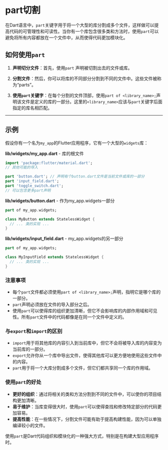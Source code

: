 # part切割

在Dart语言中，`part`关键字用于将一个大型的库分割成多个文件，这样做可以提高代码的可管理性和可读性。当你有一个库包含很多类和方法时，使用`part`可以避免将所有内容都放在一个文件中，从而使得代码更加模块化。

## 如何使用`part`

1. **声明切分文件**：首先，使用`part` 声明被切割出去的文件或库。

2. **分割文件**：然后，你可以将库的不同部分分割到不同的文件中。这些文件被称为“parts”。

3. **使用`part`关键字**：在每个分割的文件顶部，使用`part of <library_name>;`声明该文件是定义的库的一部分。这里的`<library_name>`应该与`part`关键字后面指定的库名相匹配。

---

## 示例

假设你有一个名为`my_app`的Flutter应用程序，它有一个大型的`widgets`库：

**lib/widgets/my_app.dart** - 库的根文件

```dart
import 'package:flutter/material.dart';
// 其他可能的导入

part 'button.dart'; // 声明有个button.dart文件是当前文件或库的一部分
part 'input_field.dart';
part 'toggle_switch.dart';
// 可以包含更多part声明
```

**lib/widgets/button.dart** - 作为my_app.widgets一部分

```dart
part of my_app.widgets;

class MyButton extends StatelessWidget {
  // ... 类的实现 ...
}
```

**lib/widgets/input_field.dart** - my_app.widgets的另一部分

```dart
part of my_app.widgets;

class MyInputField extends StatelessWidget {
  // ... 类的实现 ...
}
```

### 注意事项

- 每个`part`文件都必须使用`part of <library_name>;`声明，指明它是哪个库的一部分。
- `part`声明必须放在文件的导入部分之后。
- 使用`part`可以使得库的组织更加清晰，但它不会影响库的内部作用域和可见性。所有`part`文件中的代码都像是在同一个文件中定义的。

### 与`export`和`import`的区别

- `import`用于将其他库的内容引入到当前库中，但它不会将被导入库的内容变为当前库的一部分。
- `export`允许你从一个库中导出文件，使得其他库可以更方便地使用这些文件中的内容。
- `part`用于将一个大库分割成多个文件，但它们都共享同一个库的作用域。

### 使用`part`的好处

- **更好的组织**：通过将相关的类和方法分割到不同的文件中，可以使你的项目结构更加清晰。
- **易于维护**：当库变得很大时，使用`part`可以使得查找和修改特定部分的代码更加容易。
- **提高性能**：在一些情况下，分割文件可能有助于提高构建性能，因为可以单独编译较小的文件。

使用`part`是Dart代码组织和模块化的一种强大方式，特别是在构建大型应用程序时。
